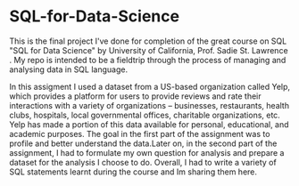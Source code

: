 # SQL-for-Data-Science
This is the final project I've done for completion of the great course on SQL "SQL for Data Science" by University of California, Prof. Sadie St. Lawrence .
My repo is intended to be a fieldtrip through the process of managing and analysing data in SQL language. 

In this assigment I used a dataset from a US-based organization called Yelp, which provides a platform for users to provide reviews and rate their interactions with a variety of organizations – businesses, restaurants, health clubs, hospitals, local governmental offices, charitable organizations, etc. Yelp has made a portion of this data available for personal, educational, and academic purposes.
The goal in the first part of the assignment was to profile and better understand the data.Later on, in the second part of the assignment, I had to formulate my own question for analysis and prepare a dataset for the analysis I choose to do.
Overall, I had to write a variety of SQL statements learnt during the course and Im sharing them here. 

